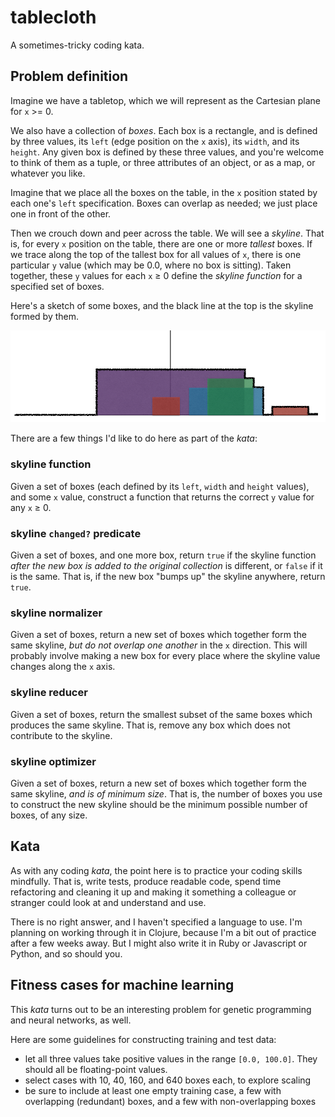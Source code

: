 # tablecloth

A sometimes-tricky coding kata.

## Problem definition

Imagine we have a tabletop, which we will represent as the Cartesian plane for `x` >= 0.

We also have a collection of _boxes_. Each box is a rectangle, and is defined by three values, its `left` (edge position on the `x` axis), its `width`, and its `height`. Any given box is defined by these three values, and you're welcome to think of them as a tuple, or three attributes of an object, or as a map, or whatever you like.

Imagine that we place all the boxes on the table, in the `x` position stated by each one's `left` specification. Boxes can overlap as needed; we just place one in front of the other.

Then we crouch down and peer across the table. We will see a _skyline_. That is, for every `x` position on the table, there are one or more _tallest_ boxes. If we trace along the top of the tallest box for all values of `x`, there is one particular `y` value (which may be 0.0, where no box is sitting). Taken together, these `y` values for each `x` ≥ 0 define the _skyline function_ for a specified set of boxes.

Here's a sketch of some boxes, and the black line at the top is the skyline formed by them.

![skyline](/img/tablecloth.png)

There are a few things I'd like to do here as part of the _kata_:

### skyline function

Given a set of boxes (each defined by its `left`, `width` and `height` values), and some `x` value, construct a function that returns the correct `y` value for any `x` ≥ 0.

### skyline `changed?` predicate

Given a set of boxes, and one more box, return `true` if the skyline function _after the new box is added to the original collection_ is different, or `false` if it is the same. That is, if the new box "bumps up" the skyline anywhere, return `true`.

### skyline normalizer

Given a set of boxes, return a new set of boxes which together form the same skyline, _but do not overlap one another_ in the `x` direction. This will probably involve making a new box for every place where the skyline value changes along the `x` axis.

### skyline reducer

Given a set of boxes, return the smallest subset of the same boxes which produces the same skyline. That is, remove any box which does not contribute to the skyline.

### skyline optimizer

Given a set of boxes, return a new set of boxes which together form the same skyline, _and is of minimum size_. That is, the number of boxes you use to construct the new skyline should be the minimum possible number of boxes, of any size.

## Kata

As with any coding _kata_, the point here is to practice your coding skills mindfully. That is, write tests, produce readable code, spend time refactoring and cleaning it up and making it something a colleague or stranger could look at and understand and use.

There is no right answer, and I haven't specified a language to use. I'm planning on working through it in Clojure, because I'm a bit out of practice after a few weeks away. But I might also write it in Ruby or Javascript or Python, and so should you.

## Fitness cases for machine learning

This _kata_ turns out to be an interesting problem for genetic programming and neural networks, as well.

Here are some guidelines for constructing training and test data:

- let all three values take positive values in the range `[0.0, 100.0]`. They should all be floating-point values.
- select cases with 10, 40, 160, and 640 boxes each, to explore scaling
- be sure to include at least one empty training case, a few with overlapping (redundant) boxes, and a few with non-overlapping boxes

